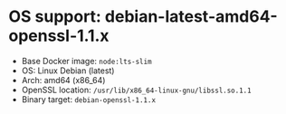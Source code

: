 # OS support: debian-latest-amd64-openssl-1.1.x

- Base Docker image: `node:lts-slim`
- OS: Linux Debian (latest)
- Arch: amd64 (x86_64)
- OpenSSL location: `/usr/lib/x86_64-linux-gnu/libssl.so.1.1`
- Binary target: `debian-openssl-1.1.x`

